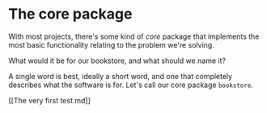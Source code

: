 # The core package

With most projects, there's some kind of _core_ package that implements the most
basic functionality relating to the problem we're solving.

What would it be for our bookstore, and what should we name it?

A single word is best, ideally a short word, and one that completely describes
what the software is for. Let's call our core package `bookstore`.

[[The very first test.md]]

